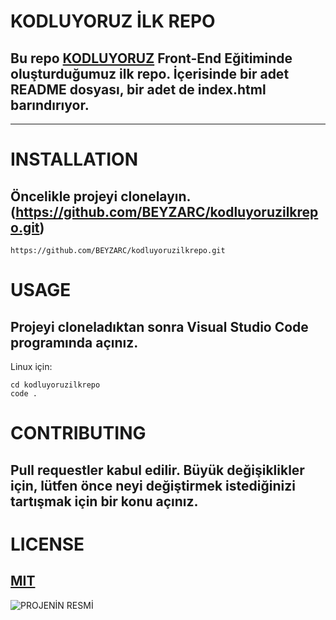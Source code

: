 # KODLUYORUZ İLK REPO
## Bu repo [KODLUYORUZ](https://www.kodluyoruz.org) Front-End Eğitiminde oluşturduğumuz ilk repo. İçerisinde bir adet README dosyası, bir adet de index.html barındırıyor.
-------
# INSTALLATION
## Öncelikle projeyi clonelayın. (https://github.com/BEYZARC/kodluyoruzilkrepo.git)
````
https://github.com/BEYZARC/kodluyoruzilkrepo.git
````
# USAGE
## Projeyi cloneladıktan sonra Visual Studio Code programında açınız.

Linux için:
````
cd kodluyoruzilkrepo
code .
````
# CONTRIBUTING
## Pull requestler kabul edilir. Büyük değişiklikler için, lütfen önce neyi değiştirmek istediğinizi tartışmak için bir konu açınız.

# LICENSE
## [MIT](https://choosealicense.com/licenses/mit/) 


![PROJENİN RESMİ](https://avatars.githubusercontent.com/u/90959610?s=280&v=4)
![]()